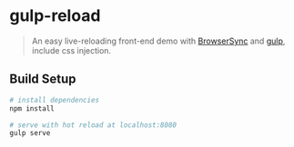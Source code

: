 # gulp-reload

> An easy live-reloading front-end demo with [BrowserSync](http://browsersync.io)  and [gulp](https://github.com/gulpjs/gulp/blob/master/docs/recipes/server-with-livereload-and-css-injection.md), include css injection.

## Build Setup

``` bash
# install dependencies
npm install

# serve with hot reload at localhost:8080
gulp serve
